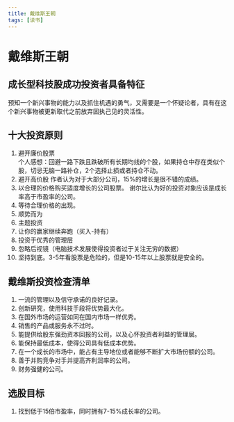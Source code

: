 ```yaml
---
title: 戴维斯王朝
tags: [读书]
---
```

# 戴维斯王朝
## 成长型科技股成功投资者具备特征
预知一个新兴事物的能力以及抓住机遇的勇气，又需要是一个怀疑论者，具有在这个新兴事物被更新取代之前放弃固执己见的灵活性。

## 十大投资原则
1. 避开廉价股票  
个人感想：回避一路下跌且跌破所有长期均线的个股，如果持仓中存在类似个股，切忌无脑一路补仓，2个选择止损或者持仓不动。
2. 避开高价股
作者认为对于大部分公司，15%的增长是很不错的成绩。
3. 以合理的价格购买适度增长的公司股票。
谢尔比认为好的投资对象应该是成长率高于市盈率的公司。
4. 等待合理价格的出现。
5. 顺势而为
6. 主题投资
7. 让你的赢家继续奔跑（买入-持有）
8. 投资于优秀的管理层
9. 忽略后视镜（电脑技术发展使得投资者过于关注无穷的数据）
10. 坚持到底。3-5年看股票是危险的，但是10-15年以上股票就是安全的。


## 戴维斯投资检查清单
1. 一流的管理以及信守承诺的良好记录。
2. 创新研究，使用科技手段将优势最大化。
3. 在国外市场的运营如同在国内市场一样优秀。
4. 销售的产品或服务永不过时。
5. 能提供给股东强劲资本回报的公司，以及心怀投资者利益的管理层。
6. 能保持最低成本，使得公司具有低成本优势。
7. 在一个成长的市场中，能占有主导地位或者能够不断扩大市场份额的公司。
8. 善于并购竞争对手并提高齐利润率的公司。
9. 财务强健的公司。

## 选股目标
1. 找到低于15倍市盈率，同时拥有7-15%成长率的公司。




